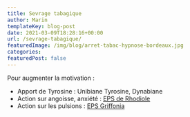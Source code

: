 ```yaml
---
title: Sevrage tabagique
author: Marin
templateKey: blog-post
date: 2021-03-09T18:28:16+00:00
url: /sevrage-tabagique/
featuredImage: /img/blog/arret-tabac-hypnose-bordeaux.jpg
categories:
featuredPost: false
---
```


Pour augmenter la motivation :

- Apport de Tyrosine : Unibiane Tyrosine, Dynabiane
- Action sur angoisse, anxiété : <a href="https://pharmacie.marionetmarin.fr/produit/eps-de-rhodiole/" data-type="produit" data-id="3177">EPS de Rhodiole</a>
- Action sur les pulsions : <a href="https://pharmacie.marionetmarin.fr/produit/eps-griffonia/" data-type="produit" data-id="2799">EPS Griffonia</a>
